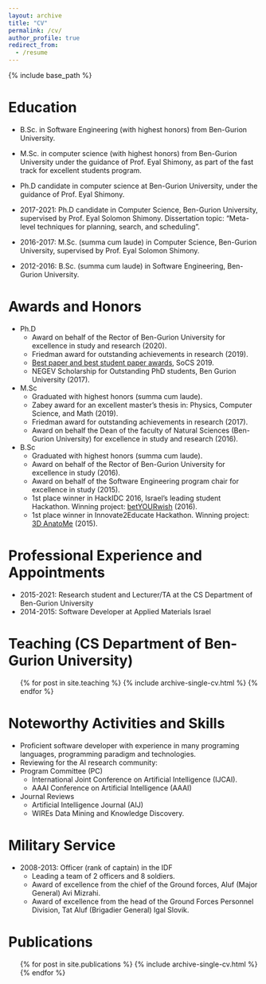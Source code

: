 ```yaml
---
layout: archive
title: "CV"
permalink: /cv/
author_profile: true
redirect_from:
  - /resume
---
```


{% include base_path %}

Education
======
* B.Sc. in Software Engineering (with highest honors) from Ben-Gurion University.
* M.Sc. in computer science (with highest honors) from Ben-Gurion University under the guidance of Prof. Eyal Shimony, as part of the fast track for excellent students program.
* Ph.D candidate in computer science at Ben-Gurion University, under the guidance of Prof. Eyal Shimony.

* 2017-2021: Ph.D candidate in Computer Science, Ben-Gurion University, supervised by Prof. Eyal Solomon Shimony. Dissertation topic: “Meta-level techniques for planning, search, and scheduling”.

* 2016-2017: M.Sc. (summa cum laude) in Computer Science, Ben-Gurion University, supervised by Prof. Eyal Solomon Shimony.

* 2012-2016: B.Sc. (summa cum laude) in Software Engineering, Ben-Gurion University.



Awards and Honors
=====
* Ph.D
  *	Award on behalf of the Rector of Ben-Gurion University for excellence in study and research (2020).
  *	Friedman award for outstanding achievements in research (2019).
  *	[Best paper and best student paper awards](/publication/Improving-Bidirectional-Heuristic-Search-by-Bounds-Propagation), SoCS 2019.
  *	NEGEV Scholarship for Outstanding PhD students, Ben Gurion University (2017).
* M.Sc
  *	Graduated with highest honors (summa cum laude).
  *	Zabey award for an excellent master’s thesis in: Physics, Computer Science, and Math (2019).
  *	Friedman award for outstanding achievements in research (2017).
  *	Award on behalf the Dean of the faculty of Natural Sciences (Ben-Gurion University) for excellence in study and research (2016).
* B.Sc
  *	Graduated with highest honors (summa cum laude).
  *	Award on behalf of the Rector of Ben-Gurion University for excellence in study (2016).
  *	Award on behalf of the Software Engineering program chair for excellence in study (2015).
  *	1st place winner in HackIDC 2016, Israel’s leading student Hackathon. Winning project: [betYOURwish](https://docs.google.com/presentation/d/1IVHEMDHGeUnInYi9tN4e6p7tsvh8hAsR-LOuSeyeKNc/pub?start=false&loop=false&delayms=60000&slide=id.p3) (2016). 
  *	1st place winner in Innovate2Educate Hackathon. Winning project: [3D AnatoMe](http://galiaappel.com/site/anatome.html) (2015).

Professional Experience and Appointments
======
* 2015-2021: Research student and Lecturer/TA at the CS Department of Ben-Gurion University
* 2014-2015: Software Developer at Applied Materials Israel

Teaching (CS Department of Ben-Gurion University)
======
  <ul>{% for post in site.teaching %}
    {% include archive-single-cv.html %}
  {% endfor %}</ul>

Noteworthy Activities and Skills
======
*	Proficient software developer with experience in many programing languages, programming paradigm and technologies.
*	Reviewing for the AI research community:
  *	Program Committee (PC)
    *	International Joint Conference on Artificial Intelligence (IJCAI).
    *	AAAI Conference on Artificial Intelligence (AAAI)
  *	Journal Reviews
    *	Artificial Intelligence Journal (AIJ)
    *	WIREs Data Mining and Knowledge Discovery.


Military Service
======
* 2008-2013: Officer (rank of captain) in the IDF
  * Leading a team of 2 officers and 8 soldiers. 
  * Award of excellence from the chief of the Ground forces, Aluf (Major General) Avi Mizrahi.
  * Award of excellence from the head of the Ground Forces Personnel Division, Tat Aluf (Brigadier General) Igal Slovik.

Publications
======
  <ul>{% for post in site.publications %}
    {% include archive-single-cv.html %}
  {% endfor %}</ul>
  
  

